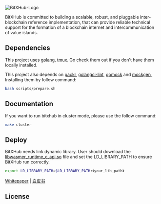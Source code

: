 ![BitXHub-Logo](https://raw.githubusercontent.com/meshplus/bitxhub/master/docs/logo.png)

BitXHub is committed to building a scalable, robust, and pluggable inter-blockchain
reference implementation, that can provide reliable technical support for the formation
of a blockchain internet and intercommunication of value islands.


## Dependencies

This project uses [golang](https://golang.org/), [tmux](https://github.com/tmux/tmux/wiki). Go check them out if you don't have them locally installed.

This project also depends on [packr](https://github.com/gobuffalo/packr/), [golangci-lint](github.com/golangci/golangci-lint), [gomock](github.com/golang/mock) and [mockgen](github.com/golang/mock), Installing them by follow command:

```bash
bash scripts/prepare.sh
```


## Documentation

If you want to run bitxhub in cluster mode, please use the follow command:

```bash
make cluster
```

## Deploy
BitXHub needs link dynamic library. User should download the [libwasmer_runtime_c_api.so](https://github.com/wasmerio/wasmer/releases/download/0.11.0/libwasmer_runtime_c_api.so) file and set the LD_LIBRARY_PATH to ensure BitXHub run correctly.

```bash
export LD_LIBRARY_PATH=$LD_LIBRARY_PATH:《your_lib_path》
```

[Whitepaper](https://upload.hyperchain.cn/bitxhub_whitepaper.pdf) | [白皮书](https://upload.hyperchain.cn/BitXHub%E7%99%BD%E7%9A%AE%E4%B9%A6.pdf)


## License